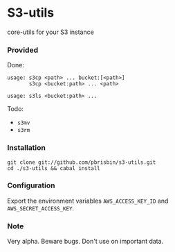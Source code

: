 # S3-utils

core-utils for your S3 instance

### Provided

Done:

~~~ 
usage: s3cp <path> ... bucket:[<path>]
       s3cp <bucket:path> ... <path>  
~~~

~~~ 
usage: s3ls <bucket:path> ...
~~~

Todo:

* `s3mv`
* `s3rm`

### Installation

~~~ 
git clone git://github.com/pbrisbin/s3-utils.git
cd ./s3-utils && cabal install
~~~

### Configuration

Export the environment variables `AWS_ACCESS_KEY_ID` and 
`AWS_SECRET_ACCESS_KEY`.

### Note

Very alpha. Beware bugs. Don't use on important data.
